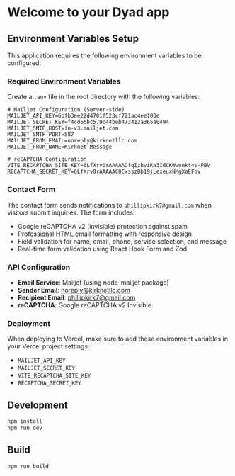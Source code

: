 # Welcome to your Dyad app

## Environment Variables Setup

This application requires the following environment variables to be configured:

### Required Environment Variables

Create a `.env` file in the root directory with the following variables:

```env
# Mailjet Configuration (Server-side)
MAILJET_API_KEY=6bfb3ee22d4701f523cf721ac4ee103e
MAILJET_SECRET_KEY=f4cd66bc579c44beb473412a365a0494
MAILJET_SMTP_HOST=in-v3.mailjet.com
MAILJET_SMTP_PORT=587
MAILJET_FROM_EMAIL=noreply@kirknetllc.com
MAILJET_FROM_NAME=Kirknet Message

# reCAPTCHA Configuration
VITE_RECAPTCHA_SITE_KEY=6LfXrv0rAAAAAOfqIzbviKa3IdCKWwonkt4s-PBV
RECAPTCHA_SECRET_KEY=6LfXrv0rAAAAAC0CxsszBb19jLexeuxNMgXaEFov
```

### Contact Form

The contact form sends notifications to `phillipkirk7@gmail.com` when visitors submit inquiries. The form includes:
- Google reCAPTCHA v2 (invisible) protection against spam
- Professional HTML email formatting with responsive design
- Field validation for name, email, phone, service selection, and message
- Real-time form validation using React Hook Form and Zod

### API Configuration

- **Email Service**: Mailjet (using node-mailjet package)
- **Sender Email**: noreply@kirknetllc.com
- **Recipient Email**: phillipkirk7@gmail.com
- **reCAPTCHA**: Google reCAPTCHA v2 Invisible

### Deployment

When deploying to Vercel, make sure to add these environment variables in your Vercel project settings:
- `MAILJET_API_KEY`
- `MAILJET_SECRET_KEY`
- `VITE_RECAPTCHA_SITE_KEY`
- `RECAPTCHA_SECRET_KEY`

## Development

```bash
npm install
npm run dev
```

## Build

```bash
npm run build
```
